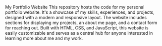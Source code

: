 
My Portfolio Website
This repository hosts the code for my personal portfolio website. It's a showcase of my skills, experiences, and projects, designed with a modern and responsive layout. The website includes sections for displaying my projects, an about me page, and a contact form for reaching out. Built with HTML, CSS, and JavaScript, this website is easily customizable and serves as a central hub for anyone interested in learning more about me and my work.
